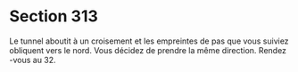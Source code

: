 # Section 313

Le tunnel aboutit à un croisement et les empreintes de pas que vous suiviez obliquent
vers le nord. Vous décidez de prendre la même direction. Rendez -vous au 32.